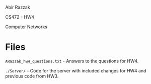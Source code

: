 Abir Razzak

CS472 - HW4

Computer Networks

# Files

`ARazzak_hw4_questions.txt` - Answers to the questions for HW4.

`./Server/` - Code for the server with included changes for HW4 and previous code from HW3.
